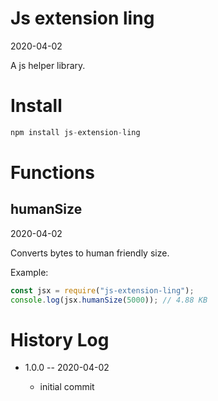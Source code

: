Js extension ling
===========
2020-04-02

A js helper library.



Install
=======

```js
npm install js-extension-ling
```




Functions
===========

humanSize
----------
2020-04-02

Converts bytes to human friendly size.

Example:

```js
const jsx = require("js-extension-ling");
console.log(jsx.humanSize(5000)); // 4.88 KB
```









History Log
=============

- 1.0.0 -- 2020-04-02

    - initial commit 